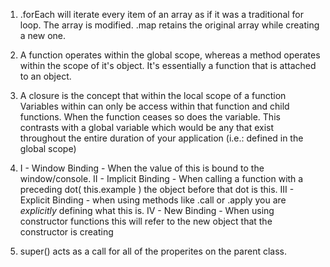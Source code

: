 1. .forEach will iterate every item of an array as if it was a traditional for loop. The array is modified. .map retains the original array while creating a new one.

2. A function operates within the global scope, whereas a method operates within the scope of it's object. It's essentially a function that is attached to an object.

3. A closure is the concept that within the local scope of a function Variables within can only be access within that function and child functions. When the function ceases so does the variable. This contrasts with a global variable which would be any that exist throughout the entire duration of your application (i.e.: defined in the global scope)

4. I - Window Binding - When the value of this is bound to the window/console.
   II - Implicit Binding - When calling a function with a preceding dot( this.example ) the object before that dot is this.
   III - Explicit Binding - when using methods like .call or .apply you are *explicitly* defining what this is.
   IV - New Binding - When using constructor functions this will refer to the new object that the constructor is creating

5. super() acts as a call for all of the properites on the parent class.